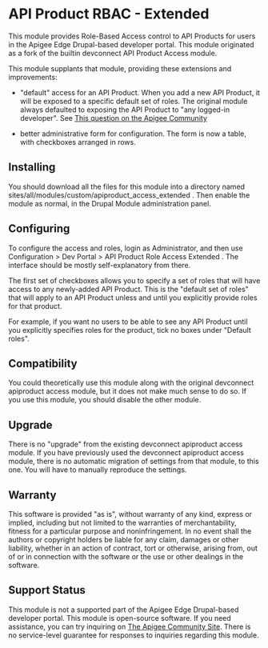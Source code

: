 # API Product RBAC - Extended

This module provides Role-Based Access control to API Products for users in the Apigee Edge Drupal-based developer portal. 
This module originated as a fork of the builtin devconnect API Product Access module. 

This module supplants that module, providing these extensions and improvements:

* "default" access for an API Product.
  When you add a new API Product, it will be exposed to a specific default set of roles.
  The original module always defaulted to exposing the API Product to "any logged-in developer".
  See [This question on the Apigee Community](https://community.apigee.com/questions/46219/api-product-role-access-default-value.html)

* better administrative form for configuration.
  The form is now a table, with checkboxes arranged in rows.


## Installing

You should download all the files for this module into a directory named sites/all/modules/custom/apiproduct_access_extended .
Then enable the module as normal, in the Drupal Module administration panel.

## Configuring

To configure the access and roles, login as Administrator, and then use Configuration > Dev Portal > API Product Role Access Extended .
The interface should be mostly self-explanatory from there.

The first set of checkboxes allows you to specify a set of roles that will have access to  any newly-added API Product. This is the "default set of roles" that will
apply to an API Product unless and until you explicitly provide roles for that product. 

For example, if you want no users to be able to see any API Product until you explicitly specifies roles for the product, tick no boxes under "Default roles".


## Compatibility

You could theoretically use this module along with the original devconnect apiproduct access module, but
it does not make much sense to do so.  If you use this module, you should disable the other module.


## Upgrade

There is no "upgrade" from the existing devconnect apiproduct access
module.  If you have previously used the devconnect apiproduct access
module, there is no automatic migration of settings from that module, to
this one.  You will have to manually reproduce the settings.

## Warranty

This software is provided "as is", without warranty of any kind, express or
implied, including but not limited to the warranties of merchantability,
fitness for a particular purpose and noninfringement. In no event shall the
authors or copyright holders be liable for any claim, damages or other
liability, whether in an action of contract, tort or otherwise, arising from,
out of or in connection with the software or the use or other dealings in
the software.

## Support Status

This module is not a supported part of the Apigee Edge Drupal-based developer portal.
This module is open-source software. If you need assistance, you can try inquiring on [The Apigee Community Site](https://community.apigee.com).
There is no service-level guarantee for responses to inquiries regarding this module.

